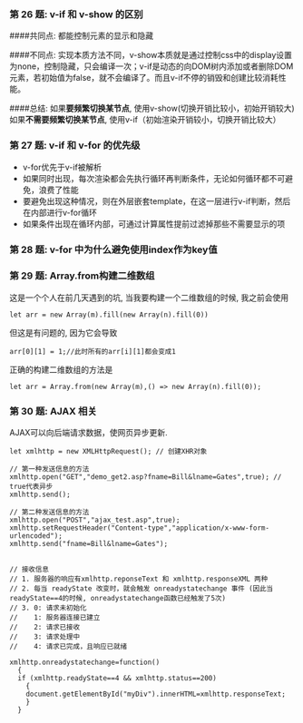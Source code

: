 ### 第 26 题: v-if 和 v-show 的区别

####共同点:
都能控制元素的显示和隐藏

####不同点:
实现本质方法不同，v-show本质就是通过控制css中的display设置为none，控制隐藏，只会编译一次；v-if是动态的向DOM树内添加或者删除DOM元素，若初始值为false，就不会编译了。而且v-if不停的销毁和创建比较消耗性能。 

####总结:
如果**要频繁切换某节点**, 使用v-show(切换开销比较小，初始开销较大)<br />
如果**不需要频繁切换某节点**, 使用v-if（初始渲染开销较小，切换开销比较大）



### 第 27 题: v-if 和 v-for 的优先级
- v-for优先于v-if被解析 
- 如果同时出现，每次渲染都会先执行循环再判断条件，无论如何循环都不可避免，浪费了性能 
- 要避免出现这种情况，则在外层嵌套template，在这一层进行v-if判断，然后在内部进行v-for循环 
- 如果条件出现在循环内部，可通过计算属性提前过滤掉那些不需要显示的项


### 第 28 题: v-for 中为什么避免使用index作为key值




### 第 29 题: Array.from构建二维数组
这是一个个人在前几天遇到的坑, 当我要构建一个二维数组的时候, 我之前会使用
```
let arr = new Array(m).fill(new Array(n).fill(0))
```
但这是有问题的, 因为它会导致
```
arr[0][1] = 1;//此时所有的arr[i][1]都会变成1
```
正确的构建二维数组的方法是
```
let arr = Array.from(new Array(m),() => new Array(n).fill(0));
```


### 第 30 题: AJAX 相关

AJAX可以向后端请求数据，使网页异步更新.
```
let xmlhttp = new XMLHttpRequest(); // 创建XHR对象

// 第一种发送信息的方法
xmlhttp.open("GET","demo_get2.asp?fname=Bill&lname=Gates",true); // true代表异步
xmlhttp.send();

// 第二种发送信息的方法
xmlhttp.open("POST","ajax_test.asp",true);
xmlhttp.setRequestHeader("Content-type","application/x-www-form-urlencoded");
xmlhttp.send("fname=Bill&lname=Gates");


// 接收信息
// 1. 服务器的响应有xmlhttp.reponseText 和 xmlhttp.responseXML 两种
// 2. 每当 readyState 改变时，就会触发 onreadystatechange 事件 (因此当readyState==4的时候, onreadystatechange函数已经触发了5次)
// 3. 0: 请求未初始化
//    1: 服务器连接已建立
//    2: 请求已接收
//    3: 请求处理中
//    4: 请求已完成，且响应已就绪

xmlhttp.onreadystatechange=function()
  {
  if (xmlhttp.readyState==4 && xmlhttp.status==200)
    {
    document.getElementById("myDiv").innerHTML=xmlhttp.responseText;
    }
  }

```
